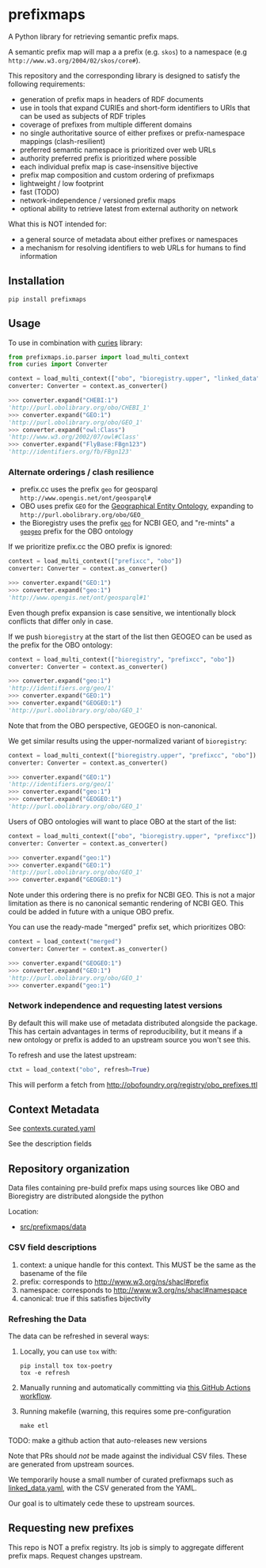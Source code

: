 # prefixmaps

A Python library for retrieving semantic prefix maps.

A semantic prefix map will map a a prefix (e.g. `skos`) to a namespace (e.g `http://www.w3.org/2004/02/skos/core#`).

This repository and the corresponding library is designed to satisfy the following requirements:

- generation of prefix maps in headers of RDF documents
- use in tools that expand CURIEs and short-form identifiers to URIs that can be used as subjects of RDF triples
- coverage of prefixes from multiple different domains
- no single authoritative source of either prefixes or prefix-namespace mappings (clash-resilient)
- preferred semantic namespace is prioritized over web URLs
- authority preferred prefix is prioritized where possible
- each individual prefix map is case-insensitive bijective
- prefix map composition and custom ordering of prefixmaps
- lightweight / low footprint
- fast (TODO)
- network-independence / versioned prefix maps
- optional ability to retrieve latest from external authority on network

What this is NOT intended for:

- a general source of metadata about either prefixes or namespaces
- a mechanism for resolving identifiers to web URLs for humans to find information

## Installation

```shell
pip install prefixmaps
```

## Usage

To use in combination with [curies](https://github.com/cthoyt/curies) library:

```python
from prefixmaps.io.parser import load_multi_context
from curies import Converter

context = load_multi_context(["obo", "bioregistry.upper", "linked_data", "prefixcc"])
converter: Converter = context.as_converter()

>>> converter.expand("CHEBI:1")
'http://purl.obolibrary.org/obo/CHEBI_1'
>>> converter.expand("GEO:1")
'http://purl.obolibrary.org/obo/GEO_1'
>>> converter.expand("owl:Class")
'http://www.w3.org/2002/07/owl#Class'
>>> converter.expand("FlyBase:FBgn123")
'http://identifiers.org/fb/FBgn123'
```

### Alternate orderings / clash resilience

- prefix.cc uses the prefix `geo` for geosparql `http://www.opengis.net/ont/geosparql#`
- OBO uses prefix `GEO` for the [Geographical Entity Ontology](https://obofoundry.org/ontology/geo), expanding to `http://purl.obolibrary.org/obo/GEO_`
- the Bioregistry uses the prefix [`geo`](https://bioregistry.io/registry/geo) for NCBI GEO, and "re-mints" a [`geogeo`](https://bioregistry.io/registry/geogeo) prefix for the OBO ontology

If we prioritize prefix.cc the OBO prefix is ignored:

```python
context = load_multi_context(["prefixcc", "obo"])
converter: Converter = context.as_converter()

>>> converter.expand("GEO:1")
>>> converter.expand("geo:1")
'http://www.opengis.net/ont/geosparql#1'
```

Even though prefix expansion is case sensitive, we intentionally block conflicts that differ only in case.

If we push `bioregistry` at the start of the list then GEOGEO can be used as the prefix for the OBO ontology:

```python
context = load_multi_context(["bioregistry", "prefixcc", "obo"])
converter: Converter = context.as_converter()

>>> converter.expand("geo:1")
'http://identifiers.org/geo/1'
>>> converter.expand("GEO:1")
>>> converter.expand("GEOGEO:1")
'http://purl.obolibrary.org/obo/GEO_1'
```

Note that from the OBO perspective, GEOGEO is non-canonical.

We get similar results using the upper-normalized variant of `bioregistry`:

```python
context = load_multi_context(["bioregistry.upper", "prefixcc", "obo"])
converter: Converter = context.as_converter()

>>> converter.expand("GEO:1")
'http://identifiers.org/geo/1'
>>> converter.expand("geo:1")
>>> converter.expand("GEOGEO:1")
'http://purl.obolibrary.org/obo/GEO_1'
```

Users of OBO ontologies will want to place OBO at the start of the list:

```python
context = load_multi_context(["obo", "bioregistry.upper", "prefixcc"])
converter: Converter = context.as_converter()

>>> converter.expand("geo:1")
>>> converter.expand("GEO:1")
'http://purl.obolibrary.org/obo/GEO_1'
>>> converter.expand("GEOGEO:1")
```

Note under this ordering there is no prefix for NCBI GEO. This is not
a major limitation as there is no canonical semantic rendering of NCBI
GEO. This could be added in future with a unique OBO prefix.

You can use the ready-made "merged" prefix set, which prioritizes OBO:

```python
context = load_context("merged")
converter: Converter = context.as_converter()

>>> converter.expand("GEOGEO:1")
>>> converter.expand("GEO:1")
'http://purl.obolibrary.org/obo/GEO_1'
>>> converter.expand("geo:1")
```

### Network independence and requesting latest versions

By default this will make use of metadata distributed alongside the package. This has certain advantages in terms
of reproducibility, but it means if a new ontology or prefix is added to an upstream source you won't see this.

To refresh and use the latest upstream:

```python
ctxt = load_context("obo", refresh=True)
```

This will perform a fetch from http://obofoundry.org/registry/obo_prefixes.ttl

## Context Metadata

See [contexts.curated.yaml](src/prefixmaps/data/contexts.curated.yaml)

See the description fields

## Repository organization

Data files containing pre-build prefix maps using sources like OBO and Bioregistry are distributed alongside the python

Location:

 * [src/prefixmaps/data](src/prefixmaps/data/)

### CSV field descriptions

1. context: a unique handle for this context. This MUST be the same as the basename of the file
2. prefix: corresponds to http://www.w3.org/ns/shacl#prefix
3. namespace: corresponds to http://www.w3.org/ns/shacl#namespace
4. canonical: true if this satisfies bijectivity


### Refreshing the Data

The data can be refreshed in several ways:

1. Locally, you can use `tox` with:

   ```shell
   pip install tox tox-poetry
   tox -e refresh
   ```
2. Manually running and automatically committing via [this GitHub Actions workflow](https://github.com/linkml/prefixmaps/blob/main/.github/workflows/refresh.yaml).
3. Running makefile (warning, this requires some pre-configuration
    
    ```shell
    make etl
    ```

TODO: make a github action that auto-releases new versions

Note that PRs should *not* be made against the individual CSV files. These are generated from upstream sources.

We temporarily house a small number of curated prefixmaps such as [linked_data.yaml](https://github.com/linkml/prefixmaps/blob/main/src/prefixmaps/data/linked_data.curated.yaml), with the CSV generated from the YAML.

Our goal is to ultimately cede these to upstream sources.



## Requesting new prefixes

This repo is NOT a prefix registry. Its job is simply to aggregate
different prefix maps. Request changes upstream.
